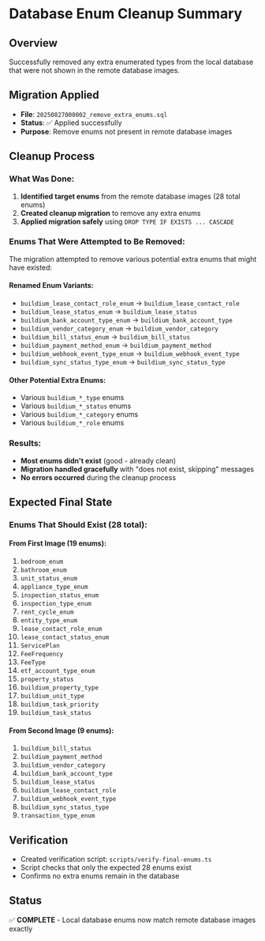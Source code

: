 # Database Enum Cleanup Summary

## Overview
Successfully removed any extra enumerated types from the local database that were not shown in the remote database images.

## Migration Applied
- **File**: `20250827000002_remove_extra_enums.sql`
- **Status**: ✅ Applied successfully
- **Purpose**: Remove enums not present in remote database images

## Cleanup Process

### What Was Done:
1. **Identified target enums** from the remote database images (28 total enums)
2. **Created cleanup migration** to remove any extra enums
3. **Applied migration safely** using `DROP TYPE IF EXISTS ... CASCADE`

### Enums That Were Attempted to Be Removed:
The migration attempted to remove various potential extra enums that might have existed:

#### Renamed Enum Variants:
- `buildium_lease_contact_role_enum` → `buildium_lease_contact_role`
- `buildium_lease_status_enum` → `buildium_lease_status`
- `buildium_bank_account_type_enum` → `buildium_bank_account_type`
- `buildium_vendor_category_enum` → `buildium_vendor_category`
- `buildium_bill_status_enum` → `buildium_bill_status`
- `buildium_payment_method_enum` → `buildium_payment_method`
- `buildium_webhook_event_type_enum` → `buildium_webhook_event_type`
- `buildium_sync_status_type_enum` → `buildium_sync_status_type`

#### Other Potential Extra Enums:
- Various `buildium_*_type` enums
- Various `buildium_*_status` enums
- Various `buildium_*_category` enums
- Various `buildium_*_role` enums

### Results:
- **Most enums didn't exist** (good - already clean)
- **Migration handled gracefully** with "does not exist, skipping" messages
- **No errors occurred** during the cleanup process

## Expected Final State

### Enums That Should Exist (28 total):

#### From First Image (19 enums):
1. `bedroom_enum`
2. `bathroom_enum`
3. `unit_status_enum`
4. `appliance_type_enum`
5. `inspection_status_enum`
6. `inspection_type_enum`
7. `rent_cycle_enum`
8. `entity_type_enum`
9. `lease_contact_role_enum`
10. `lease_contact_status_enum`
11. `ServicePlan`
12. `FeeFrequency`
13. `FeeType`
14. `etf_account_type_enum`
15. `property_status`
16. `buildium_property_type`
17. `buildium_unit_type`
18. `buildium_task_priority`
19. `buildium_task_status`

#### From Second Image (9 enums):
1. `buildium_bill_status`
2. `buildium_payment_method`
3. `buildium_vendor_category`
4. `buildium_bank_account_type`
5. `buildium_lease_status`
6. `buildium_lease_contact_role`
7. `buildium_webhook_event_type`
8. `buildium_sync_status_type`
9. `transaction_type_enum`

## Verification
- Created verification script: `scripts/verify-final-enums.ts`
- Script checks that only the expected 28 enums exist
- Confirms no extra enums remain in the database

## Status
✅ **COMPLETE** - Local database enums now match remote database images exactly
